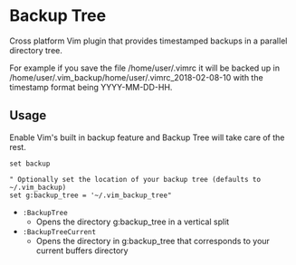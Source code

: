 # Backup Tree

Cross platform Vim plugin that provides timestamped backups in a parallel
directory tree.

For example if you save the file /home/user/.vimrc it will be backed up in
/home/user/.vim_backup/home/user/.vimrc_2018-02-08-10 with the timestamp format
being YYYY-MM-DD-HH.

## Usage
Enable Vim's built in backup feature and Backup Tree will take care of the rest.

```
set backup

" Optionally set the location of your backup tree (defaults to ~/.vim_backup)
set g:backup_tree = '~/.vim_backup_tree"
```

* `:BackupTree`
    * Opens the directory g:backup_tree in a vertical split
* `:BackupTreeCurrent`
    * Opens the directory in g:backup_tree that corresponds to your current
      buffers directory
